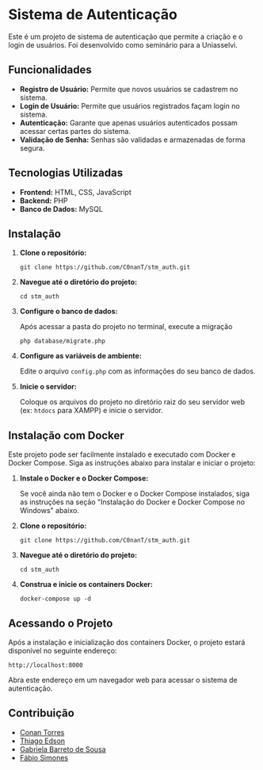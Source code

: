   <h1>Sistema de Autenticação</h1>
  <p>
      Este é um projeto de sistema de autenticação que permite a criação e o login de usuários. Foi desenvolvido como
      seminário para a Uniasselvi.
  </p>

  <h2>Funcionalidades</h2>
  <ul>
      <li><strong>Registro de Usuário:</strong> Permite que novos usuários se cadastrem no sistema.</li>
      <li><strong>Login de Usuário:</strong> Permite que usuários registrados façam login no sistema.</li>
      <li><strong>Autenticação:</strong> Garante que apenas usuários autenticados possam acessar certas partes do
          sistema.</li>
      <li><strong>Validação de Senha:</strong> Senhas são validadas e armazenadas de forma segura.</li>
  </ul>

  <h2>Tecnologias Utilizadas</h2>
  <ul>
      <li><strong>Frontend:</strong> HTML, CSS, JavaScript</li>
      <li><strong>Backend:</strong> PHP</li>
      <li><strong>Banco de Dados:</strong> MySQL</li>
  </ul>

  <h2>Instalação</h2>
  <ol>
      <li>
          <p><strong>Clone o repositório:</strong></p>
          <pre><code>git clone https://github.com/C0nanT/stm_auth.git</code></pre>
      </li>
      <li>
          <p><strong>Navegue até o diretório do projeto:</strong></p>
          <pre><code>cd stm_auth</code></pre>
      </li>
      <li>
          <p><strong>Configure o banco de dados:</strong></p>
          <p>Após acessar a pasta do projeto no terminal, execute a migração</p>
          <pre><code>php database/migrate.php</code></pre>
      </li>
      <li>
          <p><strong>Configure as variáveis de ambiente:</strong></p>
          <p>Edite o arquivo <code>config.php</code> com as informações do seu banco de dados.</p>
      </li>
      <li>
          <p><strong>Inicie o servidor:</strong></p>
          <p>Coloque os arquivos do projeto no diretório raiz do seu servidor web (ex: <code>htdocs</code> para XAMPP) e
              inicie o servidor.</p>
      </li>
  </ol>

<h2>Instalação com Docker</h2>
<p>Este projeto pode ser facilmente instalado e executado com Docker e Docker Compose. Siga as instruções abaixo para instalar e iniciar o projeto:</p>
<ol>
    <li>
        <p><strong>Instale o Docker e o Docker Compose:</strong></p>
        <p>Se você ainda não tem o Docker e o Docker Compose instalados, siga as instruções na seção "Instalação do Docker e Docker Compose no Windows" abaixo.</p>
    </li>
    <li>
        <p><strong>Clone o repositório:</strong></p>
        <pre><code>git clone https://github.com/C0nanT/stm_auth.git</code></pre>
    </li>
    <li>
        <p><strong>Navegue até o diretório do projeto:</strong></p>
        <pre><code>cd stm_auth</code></pre>
    </li>
    <li>
        <p><strong>Construa e inicie os containers Docker:</strong></p>
        <pre><code>docker-compose up -d</code></pre>
    </li>
</ol>

<h2>Acessando o Projeto</h2>
<p>Após a instalação e inicialização dos containers Docker, o projeto estará disponível no seguinte endereço:</p>
<pre><code>http://localhost:8000</code></pre>
<p>Abra este endereço em um navegador web para acessar o sistema de autenticação.</p>

  <h2>Contribuição</h2>
      <ul>
        <li><a href="https://github.com/c0nant">Conan Torres</a></li>
        <li><a href="https://github.com/thiagoedson">Thiago Edson</a></li>
        <li><a href="https://github.com/gabrielabarreto">Gabriela Barreto de Sousa</a></li>
        <li><a href="https://github.com/FabioSimones">Fábio Simones</a></li>
    </ul>
